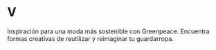 # V
Inspiración para una moda más sostenible con Greenpeace. Encuentra formas creativas de reutilizar y reimaginar tu guardarropa.
